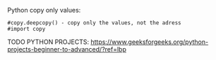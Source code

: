 Python copy only values:

    #copy.deepcopy() - copy only the values, not the adress
    #import copy

TODO PYTHON PROJECTS: https://www.geeksforgeeks.org/python-projects-beginner-to-advanced/?ref=lbp